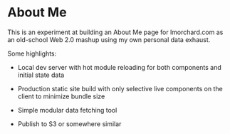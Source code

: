 # About Me

This is an experiment at building an About Me page for lmorchard.com as an
old-school Web 2.0 mashup using my own personal data exhaust.

Some highlights:

* Local dev server with hot module reloading for both components and initial
  state data

* Production static site build with only selective live components on the
  client to minimize bundle size

* Simple modular data fetching tool

* Publish to S3 or somewhere similar
